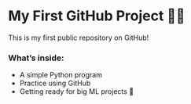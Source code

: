 # My First GitHub Project 👨‍💻

This is my first public repository on GitHub!

### What’s inside:
- A simple Python program
- Practice using GitHub
- Getting ready for big ML projects 🚀
